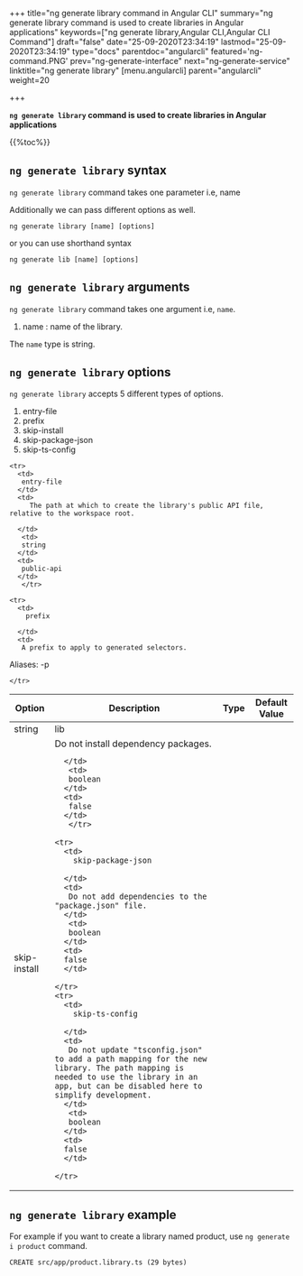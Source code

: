 +++
title="ng generate library command in Angular CLI"
summary="ng generate library command is used to create libraries in Angular applications"
keywords=["ng generate library,Angular CLI,Angular CLI Command"]
draft="false"
date="25-09-2020T23:34:19"
lastmod="25-09-2020T23:34:19"
type="docs"
parentdoc="angularcli"
featured='ng-command.PNG'
prev="ng-generate-interface"
next="ng-generate-service"
linktitle="ng generate library"
[menu.angularcli]
parent="angularcli"
weight=20

+++

**`ng generate library` command is used to create libraries in Angular applications** 

{{%toc%}}

## `ng generate library` syntax 

`ng generate library` command takes one parameter i.e, name 


Additionally we can pass different options as well.

```
ng generate library [name] [options]
```

or you can use shorthand syntax

```
ng generate lib [name] [options]
```

## `ng generate library` arguments

`ng generate library` command takes one argument i.e, `name`.

1. name : name of the library.

The `name` type is string.

## `ng generate library` options

`ng generate library` accepts 5 different types of options.

1. entry-file
2. prefix
3. skip-install
4. skip-package-json
5. skip-ts-config

<div class='table-responsive'><table class='table'>

  <thead>
    <tr>
      <th>Option</th>
      <th>Description</th>
      <th>Type</th>
      <th>Default Value</th>
     </tr>
  </thead>
  <tbody>
  
    <tr>
      <td>
       entry-file
      </td>
      <td>
         The path at which to create the library's public API file, relative to the workspace root.

      </td>
       <td>
       string
      </td>
      <td>
       public-api
      </td>
       </tr>

    <tr>
      <td>
        prefix

      </td>
      <td>
       A prefix to apply to generated selectors.

Aliases: -p
      </td>
       <td>
       string
      </td>
      <td>
      lib
      </td>
      
    </tr>
 <tr>
      <td>
      skip-install
      </td>
      <td>
         Do not install dependency packages.

      </td>
       <td>
       boolean
      </td>
      <td>
       false
      </td>
       </tr>

    <tr>
      <td>
        skip-package-json

      </td>
      <td>
       Do not add dependencies to the "package.json" file.
      </td>
       <td>
       boolean
      </td>
      <td>
      false
      </td>
      
    </tr>
    <tr>
      <td>
        skip-ts-config

      </td>
      <td>
       Do not update "tsconfig.json" to add a path mapping for the new library. The path mapping is needed to use the library in an app, but can be disabled here to simplify development.
      </td>
       <td>
       boolean
      </td>
      <td>
      false
      </td>
      
    </tr>
   
  </tbody>

</table></div>

## `ng generate library` example 

For example if you want to create a library named product, use `ng generate i product` command. 

```
CREATE src/app/product.library.ts (29 bytes)
```

